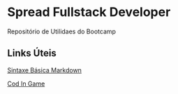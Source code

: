 # Spread Fullstack Developer
Repositório de Utilidaes do Bootcamp

## Links Úteis
[Sintaxe Básica Markdown](https://www.markdownguide.org/)

[Cod In Game](https://www.codingame.com/)
